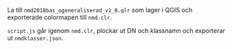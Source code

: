 La till `nmd2018bas_ogeneraliserad_v1_0.qlr` som lager i QGIS och exporterade colormapen till `nmd.clr`.

`script.js` går igenom `nmd.clr`, plockar ut DN och klassnamn och exporterar ut `nmdklasser.json`.